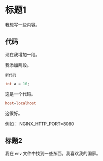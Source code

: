 # 标题1

我想写一些内容。

## 代码

现在我增加一段。

我添加两段。

`新代码`

```java
int a = 10;
```

这是一个代码。

```conf
host=localhost
```

这很好。

例如： NGINX_HTTP_PORT=8080

## 标题2

我在 `env` 文件中找到一些东西。我喜欢我的国家。
